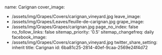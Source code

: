 name: Carignan
cover_image:
  - /assets/img/Grapes/Covers/carignan_vineyard.jpg
leave_image:
  - /assets/img/Grapes/Leaves/feuille-de-carignan.jpg
grape_image:
  - /assets/img/Grapes/Grapes/carignan.jpg
page_no_index: false
no_follow_links: false
sitemap_priority: '0.5'
sitemap_changefreq: daily
facebook_image:
  - /assets/img/Grapes/Covers/carignan_vineyard.jpg
twitter_share_setting: inherit
title: Carignan
id: 6ba81c25-2814-40ef-9caa-2569e24f4d72
